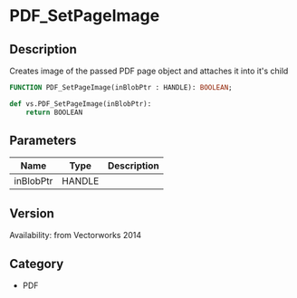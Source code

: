 # PDF_SetPageImage

## Description
Creates image of the passed PDF page object and attaches it into it's child

```pascal
FUNCTION PDF_SetPageImage(inBlobPtr : HANDLE): BOOLEAN;
```

```python
def vs.PDF_SetPageImage(inBlobPtr):
    return BOOLEAN
```

## Parameters
|Name|Type|Description|
|---|---|---|
|inBlobPtr|HANDLE|   |

## Version
Availability: from Vectorworks 2014

## Category
* PDF

